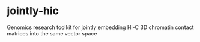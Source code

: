 # jointly-hic
Genomics research toolkit for jointly embedding Hi-C 3D chromatin contact matrices into the same vector space
